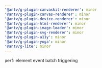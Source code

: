 ```yaml
---
'@antv/g-plugin-canvaskit-renderer': minor
'@antv/g-plugin-canvas-renderer': minor
'@antv/g-plugin-device-renderer': minor
'@antv/g-plugin-html-renderer': minor
'@antv/g-plugin-image-loader': minor
'@antv/g-plugin-svg-renderer': minor
'@antv/g-plugin-a11y': minor
'@antv/g-plugin-yoga': minor
'@antv/g-lite': minor
---
```


perf: element event batch triggering
